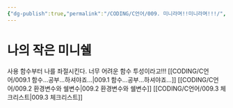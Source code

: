 ```yaml
---
{"dg-publish":true,"permalink":"/CODING/C언어/009. 미니라며!!미니라며!!!/","noteIcon":"2"}
---
```



# 나의 작은 미니쉘
사용 함수부터 나를 좌절시킨다.
너무 어려운 함수 투성이라고!!!
[[CODING/C언어/009.1 함수...공부...하셔야죠...\|009.1 함수...공부...하셔야죠...]]
[[CODING/C언어/009.2 환경변수와 쉘변수\|009.2 환경변수와 쉘변수]]
[[CODING/C언어/009.3 체크리스트\|009.3 체크리스트]]